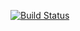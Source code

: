 [![Build Status](https://travis-ci.org/Lowpoc/AspNetCore2.1WithTravisCI.svg?branch=master)](https://travis-ci.org/Lowpoc/AspNetCore2.1WithTravisCI)
